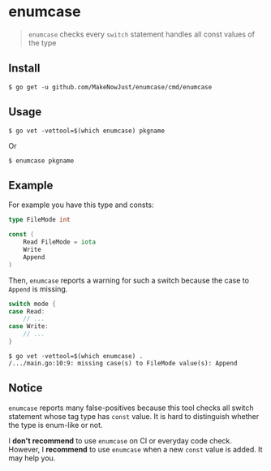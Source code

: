 # enumcase

> `enumcase` checks every `switch` statement handles all const values of the type

## Install

```console
$ go get -u github.com/MakeNowJust/enumcase/cmd/enumcase
```

## Usage

```console
$ go vet -vettool=$(which enumcase) pkgname
```

Or

```console
$ enumcase pkgname
```

## Example

For example you have this type and consts:

```go
type FileMode int

const (
    Read FileMode = iota
    Write
    Append
)
```

Then, `enumcase` reports a warning for such a switch because the case to `Append` is missing.

```go
switch mode {
case Read:
    // ...
case Write:
    // ...
}
```

```console
$ go vet -vettool=$(which enumcase) .
/.../main.go:10:9: missing case(s) to FileMode value(s): Append
```

## Notice

`enumcase` reports many false-positives because this tool checks all switch statement whose tag type has `const` value.
It is hard to distinguish whether the type is enum-like or not.

I **don't recommend** to use `enumcase` on CI or everyday code check.
However, I **recommend** to use `enumcase` when a new `const` value is added.
It may help you.
